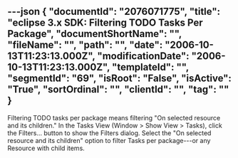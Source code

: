 ---json
{
  "documentId": "2076071775",
  "title": "eclipse 3.x SDK: Filtering TODO Tasks Per Package",
  "documentShortName": "",
  "fileName": "",
  "path": "",
  "date": "2006-10-13T11:23:13.000Z",
  "modificationDate": "2006-10-13T11:23:13.000Z",
  "templateId": "",
  "segmentId": "69",
  "isRoot": "False",
  "isActive": "True",
  "sortOrdinal": "",
  "clientId": "",
  "tag": ""
}
---

Filtering TODO tasks per package means filtering &quot;On selected resource and its children.&quot; In the Tasks View (Window &gt; Show View &gt; Tasks), click the Filters... button to show the Filters dialog. Select the &quot;On selected resource and its children&quot; option to filter Tasks per package---or any Resource with child items.

